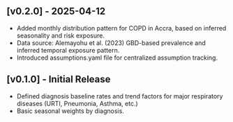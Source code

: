 
## [v0.2.0] - 2025-04-12
- Added monthly distribution pattern for COPD in Accra, based on inferred seasonality and risk exposure.
- Data source: Alemayohu et al. (2023) GBD-based prevalence and inferred temporal exposure pattern.
- Introduced assumptions.yaml file for centralized assumption tracking.

## [v0.1.0] - Initial Release
- Defined diagnosis baseline rates and trend factors for major respiratory diseases (URTI, Pneumonia, Asthma, etc.)
- Basic seasonal weights by diagnosis.
